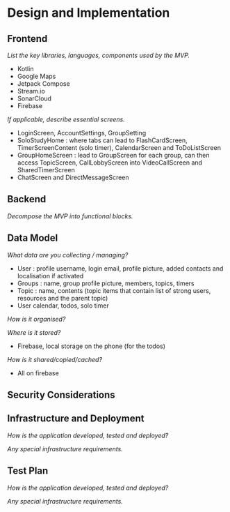 # Design and Implementation

## Frontend

*List the key libraries, languages, components used by the MVP.*

- Kotlin
- Google Maps
- Jetpack Compose
- Stream.io
- SonarCloud
- Firebase

*If applicable, describe essential screens.*

- LoginScreen, AccountSettings, GroupSetting
- SoloStudyHome : where tabs can lead to FlashCardScreen, TimerScreenContent (solo timer), CalendarScreen and ToDoListScreen
- GroupHomeScreen : lead to GroupScreen for each group, can then access TopicScreen, CallLobbyScreen into VideoCallScreen and SharedTimerScreen
- ChatScreen and DirectMessageScreen

## Backend

*Decompose the MVP into functional blocks.*

## Data Model

*What data are you collecting / managing?*

- User : profile username, login email, profile picture, added contacts and localisation if activated
- Groups : name, group profile picture, members, topics, timers
- Topic : name, contents (topic items that contain list of strong users, resources and the parent topic)
- User calendar, todos, solo timer

*How is it organised?*

*Where is it stored?*

- Firebase, local storage on the phone (for the todos)

*How is it shared/copied/cached?*

- All on firebase 

## Security Considerations

## Infrastructure and Deployment

*How is the application developed, tested and deployed?*

*Any special infrastructure requirements.*

## Test Plan

*How is the application developed, tested and deployed?*

*Any special infrastructure requirements.*

